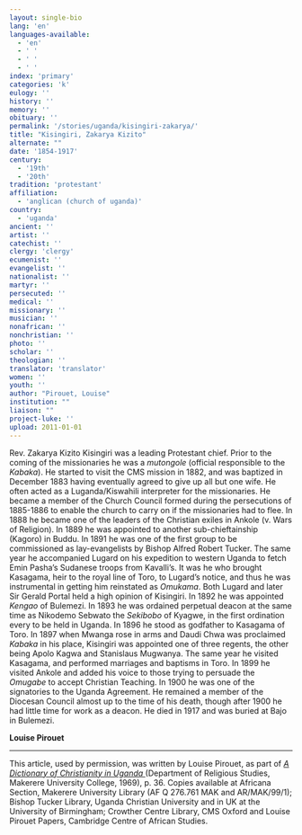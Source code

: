 ```yaml
---
layout: single-bio
lang: 'en'
languages-available:
  - 'en'
  - ' '
  - ' '
  - ' '
index: 'primary'
categories: 'k'
eulogy: ''
history: ''
memory: ''
obituary: ''
permalink: '/stories/uganda/kisingiri-zakarya/'
title: "Kisingiri, Zakarya Kizito"
alternate: ""
date: '1854-1917'
century:
  - '19th'
  - '20th'
tradition: 'protestant'
affiliation:
  - 'anglican (church of uganda)'
country:
  - 'uganda'
ancient: ''
artist: ''
catechist: ''
clergy: 'clergy'
ecumenist: ''
evangelist: ''
nationalist: ''
martyr: ''
persecuted: ''
medical: ''
missionary: ''
musician: ''
nonafrican: ''
nonchristian: ''
photo: ''
scholar: ''
theologian: ''
translator: 'translator'
women: ''
youth: ''
author: "Pirouet, Louise"
institution: ""
liaison: ""
project-luke: ''
upload: 2011-01-01
---
```




Rev. Zakarya Kizito Kisingiri was a leading Protestant  chief. Prior to the coming of the missionaries he was a *mutongole* (official responsible to the *Kabaka*). He started to visit the CMS mission in 1882, and  was baptized in December 1883 having eventually agreed to give up all but one  wife. He often acted as a Luganda/Kiswahili interpreter for the missionaries.  He became a member of the Church Council formed during the persecutions of 1885-1886  to enable the church to carry on if the missionaries had to flee. In 1888 he  became one of the leaders of the Christian exiles in Ankole (v. Wars of Religion). In  1889 he was appointed to another sub-chieftainship (Kagoro) in Buddu. In 1891  he was one of the first group to be commissioned as lay-evangelists by Bishop Alfred Robert Tucker.  The same year he accompanied Lugard on his expedition to western Uganda to  fetch Emin Pasha&rsquo;s Sudanese troops from Kavalli&rsquo;s. It was he who brought Kasagama, heir to the  royal line of Toro, to Lugard&rsquo;s notice, and thus he was instrumental in getting  him reinstated as *Omukama*. Both Lugard and later Sir Gerald Portal held a  high opinion of Kisingiri. In 1892 he was appointed *Kengao* of Bulemezi.  In 1893 he was ordained perpetual deacon at the same time as Nikodemo Sebwato the *Sekibobo* of Kyagwe, in the first ordination every to be held in Uganda. In 1896 he stood  as godfather to Kasagama of Toro. In 1897 when Mwanga rose in arms and Daudi  Chwa was proclaimed *Kabaka* in his place, Kisingiri was appointed one of  three regents, the other being Apolo Kagwa and Stanislaus Mugwanya. The same year he visited Kasagama, and  performed marriages and baptisms in Toro. In 1899 he visited Ankole and added  his voice to those trying to persuade the *Omugabe* to accept Christian  Teaching. In 1900 he was one of the signatories to the Uganda Agreement. He  remained a member of the Diocesan Council almost up to the time of his death,  though after 1900 he had little time for work as a deacon. He died in 1917 and  was buried at Bajo in Bulemezi.

**Louise Pirouet**

---

This article, used by permission, was written by Louise Pirouet, as part of *[A Dictionary of Christianity in Uganda ](../pirouet-foreword/)*(Department of Religious Studies, Makerere University College, 1969), p. 36. Copies available at Africana Section, Makerere University Library (AF Q 276.761 MAK and AR/MAK/99/1); Bishop Tucker Library, Uganda Christian University and in UK at the University of Birmingham; Crowther Centre Library, CMS Oxford and Louise Pirouet Papers, Cambridge Centre of African Studies.
